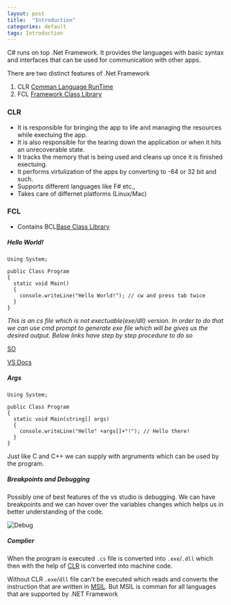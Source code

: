 ```yaml
---
layout: post
title:  "Introduction"
categories: default
tags: Introduction
---
```


C# runs on top .Net Framework. It provides the languages with basic syntax and interfaces that can be used for communication with other apps.

There are two distinct features of .Net Framework
1. CLR [Comman Language RunTime](https://docs.microsoft.com/en-us/dotnet/standard/clr)
2. FCL [Framework Class Library](https://docs.microsoft.com/en-us/dotnet/standard/framework-libraries)

### CLR
- It is responsible for bringing the app to life and managing the resources while exectuing the app.
- It is also responsible for the tearing down the application or when it hits an unrecoverable state.
- It tracks the memory that is being used and cleans up once it is finished exectuing. 
- It performs virtulization of the apps by converting to -64 or 32 bit and such.
- Supports different languages like F# etc.,
- Takes care of differnet platforms (Linux/Mac)

### FCL
- Contains BCL[Base Class Library](https://docs.microsoft.com/en-us/dotnet/standard/framework-libraries)

##### Hello World!
```
Using System;

public Class Program
{
  static void Main()
  {
    console.writeLine("Hello World!"); // cw and press tab twice
  }
}
```
_This is an cs file which is not exectuable(exe/dll) version. In order to do that we can use cmd prompt to generate exe file 
which will be gives us the desired output. Below links have step by step procedure to do so_

[SO](https://stackoverflow.com/questions/21476588/where-is-developer-command-prompt-for-vs2013)

[VS Docs](https://docs.microsoft.com/en-us/dotnet/framework/tools/developer-command-prompt-for-vs)

##### Args
```
Using System;

public Class Program
{
  static void Main(string[] args)
  {
    console.writeLine("Hello" +args[]+"!"); // Hello there! 
  }
}
```

Just like C and C++ we can supply with argruments which can be used by the program.

##### Breakpoints and Debugging

Possibly one of best features of the vs studio is debugging. We can have breakpoints and we can hover over the variables changes which helps us in better understanding of the code.

![Debug](https://user-images.githubusercontent.com/8538409/29741918-9d52856a-8a93-11e7-8007-8351c3d64bdc.PNG)

##### Complier

When the program is executed `.cs` file is converted into `.exe`/`.dll`  which then with the help of [CLR](https://en.wikipedia.org/wiki/Common_Language_Runtime) is converted into machine code. 

Without CLR `.exe`/`dll` file can't be executed which reads and converts the instruction that are written in [MSIL](https://en.wikipedia.org/wiki/Common_Intermediate_Language). But MSIL is comman for all languages that are supported by .NET Framework
